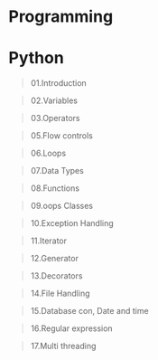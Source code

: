 # Programming

# Python

> 01.Introduction

> 02.Variables

> 03.Operators

> 05.Flow controls

> 06.Loops

> 07.Data Types

> 08.Functions

> 09.oops Classes

> 10.Exception Handling

> 11.Iterator

> 12.Generator

> 13.Decorators

> 14.File Handling

> 15.Database con, Date and time

> 16.Regular expression

> 17.Multi threading

